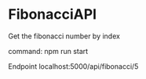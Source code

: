 # FibonacciAPI
Get the fibonacci  number by index

command: npm run start

Endpoint
localhost:5000/api/fibonacci/5
